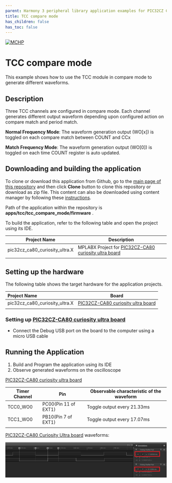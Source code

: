 ```yaml
---
parent: Harmony 3 peripheral library application examples for PIC32CZ CA80 family
title: TCC compare mode 
has_children: false
has_toc: false
---
```


[![MCHP](https://www.microchip.com/ResourcePackages/Microchip/assets/dist/images/logo.png)](https://www.microchip.com)

# TCC compare mode

This example shows how to use the TCC module in compare mode to generate different waveforms.

## Description

Three TCC channels are configured in compare mode. Each channel generates different output waveform depending upon configured action on compare match and period match.

**Normal Frequency Mode**: The waveform generation output (WO[x]) is toggled on each compare match between COUNT and CCx

**Match Frequency Mode**: The waveform generation output (WO[0]) is toggled on each time COUNT register is auto updated.

## Downloading and building the application

To clone or download this application from Github, go to the [main page of this repository](https://github.com/Microchip-MPLAB-Harmony/csp_apps_pic32cz_ca) and then click **Clone** button to clone this repository or download as zip file.
This content can also be downloaded using content manager by following these [instructions](https://github.com/Microchip-MPLAB-Harmony/contentmanager/wiki).

Path of the application within the repository is **apps/tcc/tcc_compare_mode/firmware** .

To build the application, refer to the following table and open the project using its IDE.

| Project Name      | Description                                    |
| ----------------- | ---------------------------------------------- |
| pic32cz_ca80_curiosity_ultra.X    | MPLABX Project for [PIC32CZ-CA80 curiosity ultra board](https://www.microchip.com/developmenttools/productdetails/)|
|||

## Setting up the hardware

The following table shows the target hardware for the application projects.

| Project Name| Board|
|:---------|:---------:|
| pic32cz_ca80_curiosity_ultra.X    | [PIC32CZ-CA80 curiosity ultra board](https://www.microchip.com/developmenttools/productdetails/)|
|||

### Setting up [PIC32CZ-CA80 curiosity ultra board](https://www.microchip.com/developmenttools/productdetails/)

- Connect the Debug USB port on the board to the computer using a micro USB cable

## Running the Application

1. Build and Program the application using its IDE
2. Observe generated waveforms on the oscilloscope

[PIC32CZ-CA80 curiosity ultra board](https://www.microchip.com/developmenttools/productdetails/)

| Timer Channel   | Pin      | Observable characteristic of the waveform
| ----------------| ---------| -----------------------------------------|
| TCC0_WO0 | PC00(Pin 11 of EXT1) | Toggle output every 21.33ms |
| TCC1_WO0 | PB10(Pin 7 of EXT1)  | Toggle output every 17.07ms |
||||

[PIC32CZ-CA80 Curiosity Ultra board](https://www.microchip.com/developmenttools/ProductDetails/) waveforms:

  ![output](images/output_tcc_compare_mode.png)
